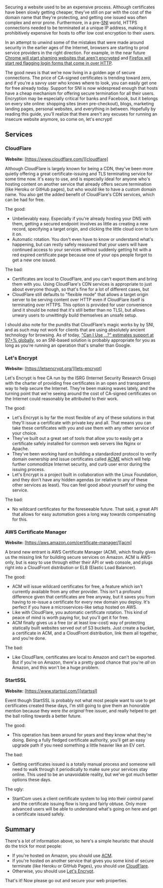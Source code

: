 Securing a website used to be an expensive process. Although certificates have
been slowly getting cheaper, they've still on par with the cost of the domain
name that they're protecting, and getting one issued was often complex and
error prone. Furthermore, in a pre-[SNI][sni] world, HTTPS connections needed
to be terminated at a unique IP address, making it prohibitively expensive for
hosts to offer low cost encryption to their users.

In an attempt to unwind some of the mistakes that were made around security in
the earlier ages of the Internet, browsers are starting to prod service providers
in the right direction. For example, in the near future [Chrome will start
shaming websites that aren't encrypted][chrome-shame] and [Firefox will start
red flagging login forms that come in over HTTP][firefox-shame].

The good news is that we're now living in a golden age of secure connections.
The price of CA-signed certificates is trending toward zero, and if you're a
savvy user who knows where to look, you can easily get one for free already
today. Support for SNI is now widespread enough that hosts have a cheap
mechanism for offering secure termination for all their users. Encryption may
be especially critical for banks and Facebook, but it belongs on every site
online: shopping sites (even pre-checkout), blogs, marketing landing pages,
personal websites, and everything in between. Hopefully by reading this guide,
you'll realize that there aren't any excuses for running an insecure website
anymore, so come on, let's encrypt!

## Services

### CloudFlare

**Website:** [https://www.cloudflare.com/][cloudflare]

Although CloudFlare is largely known for being a CDN, they've been more quietly
offering a great certificate-issuing and TLS terminating service for some time
now. It's easy to use, and is especially ideal for anyone who's hosting content
on another service that already offers secure termination (like Heroku or
GitHub pages), but who would like to have a custom domain name. You also get
the added benefit of CloudFlare's CDN services, which can be had for free.

The good:

* Unbelievably easy. Especially if you're already hosting your DNS with them,
  getting a secured endpoint involves as little as creating a new record,
  specifying a target origin, and clicking the little cloud icon to turn it on.
* Automatic rotation. You don't even have to know or understand what's
  happening, but can restly safely reassured that your users will have
  continued access to your services without suddenly getting hit with a red
  expired certificate page because one of your ops people forgot to get a new
  one issued.

The bad:

* Certificates are local to CloudFlare, and you can't export them and bring
  them with you. Using CloudFlare's CDN services is appropriate to just about
  everyone though, so that's fine for a lot of different cases, but 
* CloudFlare still defaults to "flexible mode" that allows a target origin
  server to be serving content over HTTP even if CloudFlare itself is
  terminating over HTTPS. This option is provided for user convenience (and it
  should be noted that it's still better than no TLS), but allows unwary users
  to unwittingly build themselves an unsafe setup.

I should also note for the pundits that CloudFlare's magic works by by SNI, and
as such may not work for clients that are using absolutely ancient technology
for browsing. As of today, ["Can I Use ...?" estimates support at 97+%
globally][caniuse], so an SNI-based solution is probably appropriate for you as
long as you're running an operation that's smaller than Google.

### Let's Encrypt

**Website:** [https://letsencrypt.org/][lets-encrypt]

Let's Encrypt is free CA run by the ISRG (Internet Security Research Group)
with the charter of providing free certificates in an open and transparent way
to help secure the Internet. They're been making waves lately, and the turning
point that we're seeing around the cost of CA-signed certificates on the
Internet could reasonably be attributed to their work.

The good:

* Let's Encrypt is by far the most flexible of any of these solutions in that
  they'll issue a certificate with private key and all. That means you can take
  these certificates with you and use them with any other service of your
  choice.
* They've built out a great set of tools that allow you to easily get a
  certificate safely installed for common web servers like Nginx or Apache.
* They've been working hard on building a standardized protocol to verify
  domain ownership and issue certificates called [ACME][acme] which will help
  further commoditize Internet security, and curb user error during the issuing
  process.
* Let's Encrypt is a project built in collaboration with the Linux Foundation,
  and they don't have any hidden agendas (or relative to any of these other
  services as least). You can feel good about yourself for using the service.

The bad:

* No wildcard certificates for the foreseeable future. That said, a great API
  that allows for easy automation goes a long way towards compensating for
  this.

### AWS Certificate Manager

**Website:** [https://aws.amazon.com/certificate-manager/][acm]

A brand new entrant is AWS Certificate Manager (ACM), which finally gives us
the missing link for building secure services on Amazon. ACM is AWS-only, but
is easy to use through either their API or web console, and plugs right into a
CloudFront distribution or ELB (Elastic Load Balancer).

The good:

* ACM will issue wildcard certificates for free, a feature which isn't
  currently available from any other provider. This isn't a profound difference
  given that certificates are free anyway, but it saves you from having to
  re-issue a certificate for every new domain you deploy. It's perfect if you
  have a microservices-like setup hosted on AWS.
* Like with CloudFlare, you automatic certificate rotation. This kind of peace
  of mind is worth paying for, but you'll get it for free.
* ACM finally gives us a free (or at least low-cost) way of protecting
  statically built websites served out of S3 buckets. Just create a bucket, a
  certificate in ACM, and a CloudFront distribution, link them all together,
  and you're done.

The bad:

* Like CloudFlare, certificates are local to Amazon and can't be exported. But
  if you're on Amazon, there'a a pretty good chance that you're _all_ on
  Amazon, and this won't be a huge problem.

### StartSSL

**Website:** [https://www.startssl.com/][startssl]

Event though StartSSL is probably not what most people want to use to get
certificates created these days, I'm still going to give them an honorable
mention because they were _the original_ free issuer, and really helped to get
the ball rolling towards a better future.

The good:

* This operation has been around for years and they know what they're doing.
  Being a fully fledged certificate authority, you'll get an easy upgrade path
  if you need something a little heavier like an EV cert.

The bad:

* Getting certificates issued is a totally manual process and someone will need
  to walk through it periodically to make sure your services stay online. This
  used to be an unavoidable reality, but we've got much better options these
  days.

The ugly:

* StartCom uses a client certificate system to log into their control panel and
  the certificate issuing flow is long and fairly obtuse. Only more advanced
  users will be able to understand what's going on here and get a certificate
  issued safely.

## Summary

There's a lot of information above, so here's a simple heuristic that should do
the trick for most people:

* If you're hosted on Amazon, you should use [ACM][acm].
* If you're hosted on another service that gives you some kind of secure
  terminate (like Heroku or GitHub Pages), you should use
  [CloudFlare][cloudflare].
* Otherwise, you should use [Let's Encrypt][lets-encrypt].

That's it! Now please go out and secure your web properties.

[acm]: https://aws.amazon.com/certificate-manager/
[acme]: https://github.com/ietf-wg-acme/acme/blob/master/draft-ietf-acme-acme.md
[caniuse]: http://caniuse.com/#feat=sni
[chrome-shame]: https://motherboard.vice.com/read/google-will-soon-shame-all-websites-that-are-unencrypted-chrome-https
[cloudflare]: https://www.cloudflare.com/
[firefox-shame]: https://hacks.mozilla.org/2016/01/login-forms-over-https-please/
[lets-encrypt]: (https://letsencrypt.org/)
[sni]: https://en.wikipedia.org/wiki/Server_Name_Indication
[startssl]: https://www.startssl.com/
